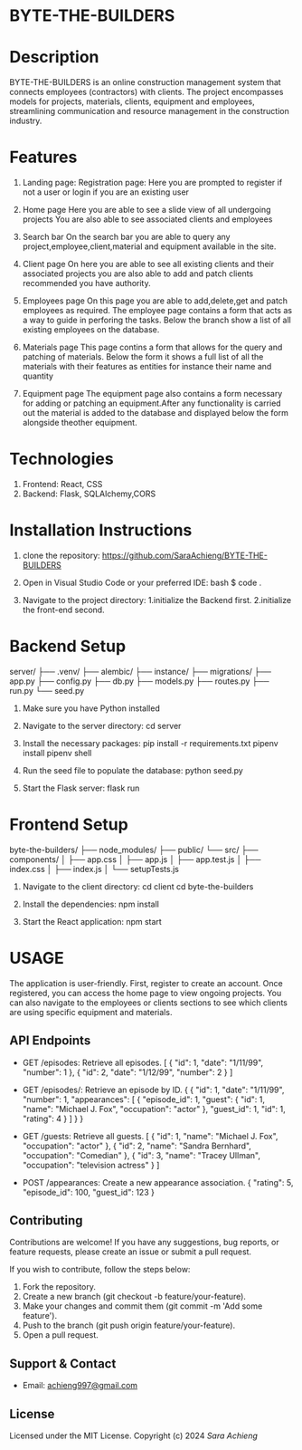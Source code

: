 # BYTE-THE-BUILDERS

# Description
BYTE-THE-BUILDERS is an online construction management system that connects employees (contractors) with clients. The project encompasses models for projects, materials, clients, equipment and employees, streamlining communication and resource management in the construction industry.

# Features
1. Landing page:
   Registration page:
   Here you are prompted to register if not a user or login if you are an existing user

2. Home page
   Here you are able to see a slide view of all undergoing projects
   You are also able to see associated clients and employees

3. Search bar
   On the search bar you are able to query any project,employee,client,material and equipment available in the site.

4. Client page
   On here you are able to see all existing clients and their associated projects you are also able to add and patch clients recommended you have authority.

5. Employees page
   On this page you are able to add,delete,get and patch employees as required.
   The employee page contains a form that acts as a way to guide in perforing the tasks.
   Below the branch show a list of all existing employees on the database.

6. Materials page
   This page contins a form that allows for the query and patching of materials.
   Below the form it shows a full list of all the materials with their features as entities for instance their name and quantity

7. Equipment page
   The equipment page also contains a form necessary for adding or patching an equipment.After any functionality is carried out the material is added to the database and displayed below the form alongside theother equipment.

# Technologies
1. Frontend: React, CSS
2. Backend: Flask, SQLAlchemy,CORS

# Installation Instructions

1. clone the repository:
https://github.com/SaraAchieng/BYTE-THE-BUILDERS

2. Open in Visual Studio Code or your preferred IDE:
   bash
   $ code .

3. Navigate to the project directory:
   1.initialize the Backend first.
   2.initialize the front-end second.

# Backend Setup

server/
├── .venv/
├── alembic/
├── instance/
├── migrations/
├── app.py
├── config.py
├── db.py
├── models.py
├── routes.py
├── run.py
└── seed.py

1. Make sure you have Python installed
2. Navigate to the server directory:
   cd server
3. Install the necessary packages:
   pip install -r requirements.txt
   pipenv install
   pipenv shell
4. Run the seed file to populate the database:
   python seed.py

5. Start the Flask server:
   flask run

# Frontend Setup

byte-the-builders/
├── node_modules/
├── public/
└── src/
    ├── components/
    │   ├── app.css
    │   ├── app.js
    │   ├── app.test.js
    │   ├── index.css
    │   ├── index.js
    │   └── setupTests.js


1. Navigate to the client directory:
   cd client
   cd byte-the-builders

2. Install the dependencies:
   npm install

3. Start the React application:
   npm start

# USAGE
The application is user-friendly. First, register to create an account. Once registered, you can access the home page to view ongoing projects. You can also navigate to the employees or clients sections to see which clients are using specific equipment and materials.


## API Endpoints
- GET /episodes: Retrieve all episodes.
[
  {
    "id": 1,
    "date": "1/11/99",
    "number": 1
  },
  {
    "id": 2,
    "date": "1/12/99",
    "number": 2
  }
]
- GET /episodes/<id>: Retrieve an episode by ID.
{
  {
    "id": 1,
    "date": "1/11/99",
    "number": 1,
    "appearances": [
        {
            "episode_id": 1,
            "guest": {
                "id": 1,
                "name": "Michael J. Fox",
                "occupation": "actor"
            },
            "guest_id": 1,
            "id": 1,
            "rating": 4
        }
    ]
  }
}

- GET /guests: Retrieve all guests.
[
  {
    "id": 1,
    "name": "Michael J. Fox",
    "occupation": "actor"
  },
  {
    "id": 2,
    "name": "Sandra Bernhard",
    "occupation": "Comedian"
  },
  {
    "id": 3,
    "name": "Tracey Ullman",
    "occupation": "television actress"
  }
]

- POST /appearances: Create a new appearance association.
{
  "rating": 5,
  "episode_id": 100,
  "guest_id": 123
}

## Contributing
Contributions are welcome! If you have any suggestions, bug reports, or feature requests, please create an issue or submit a pull request.

If you wish to contribute, follow the steps below:

1. Fork the repository.
2. Create a new branch (git checkout -b feature/your-feature).
3. Make your changes and commit them (git commit -m 'Add some feature').
4. Push to the branch (git push origin feature/your-feature).
5. Open a pull request.

## Support & Contact
- Email: achieng997@gmail.com

## License
Licensed under the MIT License. Copyright (c) 2024 *Sara Achieng*

